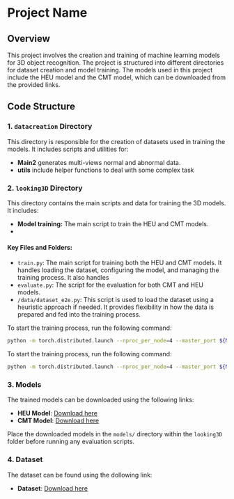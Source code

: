 # Project Name

## Overview
This project involves the creation and training of machine learning models for 3D object recognition. The project is structured into different directories for dataset creation and model training. The models used in this project include the HEU model and the CMT model, which can be downloaded from the provided links.

## Code Structure

### 1. `datacreation` Directory
This directory is responsible for the creation of datasets used in training the models. It includes scripts and utilities for:

- **Main2** generates multi-views normal and abnormal data.
- **utils** include helper functions to deal with some complex task


### 2. `looking3D` Directory
This directory contains the main scripts and data for training the 3D models. It includes:

- **Model training:** The main script to train the HEU and CMT models.
-

#### Key Files and Folders:
- `train.py`: The main script for training both the HEU and CMT models. It handles loading the dataset, configuring the model, and managing the training process. It also handles 
- `evaluate.py`: The script for the evaluation for both CMT and HEU models.
- `/data/dataset_e2e.py`: This script is used to load the dataset using a heuristic approach if needed. It provides flexibility in how the data is prepared and fed into the training process.

To start the training process, run the following command:

```bash
python -m torch.distributed.launch --nproc_per_node=4 --master_port ${MASTER_PORT} train.py --exp_name CMT-final --data_path ${DATA_PATH} --epochs 8 --lr 2e-5 --batch_size 8 --num_workers 4 --pred_box --num_mesh_images 20
```
To start the training process, run the following command:

```bash
python -m torch.distributed.launch --nproc_per_node=4 --master_port ${MASTER_PORT} evaluate.py --data_path  ${DATA_PATH} --resume_ckpt experiments/CMT-final/checkpoints/${MODEL} --num_mesh_images 20  --batch_size 8 --num_workers 4 --pred_box 
```
### 3. Models
The trained models can be downloaded using the following links:

- **HEU Model**: [Download here](https://drive.google.com/file/d/1Bq1AHfasap9THLUqAINBzwM9RDT-IJSW/view?usp=drive_link)
- **CMT Model**: [Download here](https://drive.google.com/file/d/1zf6JtegE3qajwln-mgnJM8_4_WK2k3DM/view?usp=drive_link)

Place the downloaded models in the `models/` directory within the `looking3D` folder before running any evaluation scripts.

### 4. Dataset
The dataset can be found using the dollowing link:
- **Dataset**: [Download here](https://drive.google.com/file/d/1BH9mS2uoiezk5zXMj0RKAeIxJ393FHJB/view?usp=sharing)


